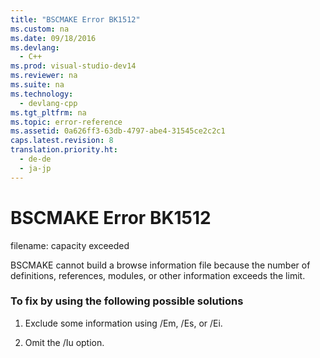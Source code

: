 ```yaml
---
title: "BSCMAKE Error BK1512"
ms.custom: na
ms.date: 09/18/2016
ms.devlang: 
  - C++
ms.prod: visual-studio-dev14
ms.reviewer: na
ms.suite: na
ms.technology: 
  - devlang-cpp
ms.tgt_pltfrm: na
ms.topic: error-reference
ms.assetid: 0a626ff3-63db-4797-abe4-31545ce2c2c1
caps.latest.revision: 8
translation.priority.ht: 
  - de-de
  - ja-jp
---
```

# BSCMAKE Error BK1512
filename: capacity exceeded  
  
 BSCMAKE cannot build a browse information file because the number of definitions, references, modules, or other information exceeds the limit.  
  
### To fix by using the following possible solutions  
  
1.  Exclude some information using /Em, /Es, or /Ei.  
  
2.  Omit the /Iu option.